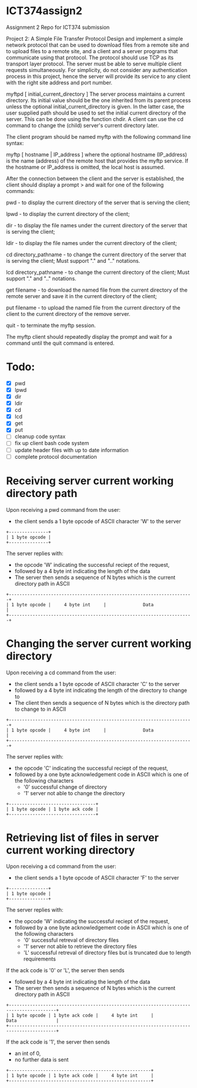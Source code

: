 # ICT374assign2
Assignment 2 Repo for ICT374 submission

Project 2: A Simple File Transfer Protocol
Design and implement a simple network protocol that can be used to download files from a remote site and to upload files to a remote site, and a client and a server programs that communicate using that protocol. The protocol should use TCP as its transport layer protocol. The server must be able to serve multiple client requests simultaneously. For simplicity, do not consider any authentication process in this project, hence the server will provide its service to any client with the right site address and port number.

myftpd [ initial_current_directory ]
The server process maintains a current directory. Its initial value should be the one inherited from its parent process unless the optional initial_current_directory is given. In the latter case, the user supplied path should be used to set the initial current directory of the server. This can be done using the function chdir. A client can use the cd command to change the (child) server's current directory later.

The client program should be named myftp with the following command line syntax:

myftp [ hostname | IP_address ]
where the optional hostname (IP_address) is the name (address) of the remote host that provides the myftp service. If the hostname or IP_address is omitted, the local host is assumed.

After the connection between the client and the server is established, the client should display a prompt > and wait for one of the following commands:

pwd - to display the current directory of the server that is serving the client;

lpwd - to display the current directory of the client;

dir - to display the file names under the current directory of the server that is serving the client;

ldir - to display the file names under the current directory of the client;

cd directory_pathname - to change the current directory of the server that is serving the client; Must support "." and ".." notations.

lcd directory_pathname - to change the current directory of the client; Must support "." and ".." notations.

get filename - to download the named file from the current directory of the remote server and save it in the current directory of the client;

put filename - to upload the named file from the current directory of the client to the current directory of the remove server.

quit - to terminate the myftp session.

The myftp client should repeatedly display the prompt and wait for a command until the quit command is entered.

# Todo:
- [x] pwd
- [x] lpwd
- [x] dir
- [x] ldir
- [x] cd
- [x] lcd
- [x] get
- [x] put
- [ ] cleanup code syntax
- [ ] fix up client bash code system
- [ ] update header files with up to date information
- [ ] complete protocol documentation

# Receiving server current working directory path

Upon receiving a pwd command from the user: 
- the client sends a 1 byte opcode of ASCII character 'W' to the server
```
+---------------+
| 1 byte opcode |
+---------------+
```
The server replies with: 
- the opcode 'W' indicating the successful reciept of the request, 
- followed by a 4 byte int indicating the length of the data
- The server then sends a sequence of N bytes which is the current directory path in ASCII
```
+----------------------------------------------------------------------+
| 1 byte opcode |     4 byte int     |              Data               |
+----------------------------------------------------------------------+
```

# Changing the server current working directory

Upon receiving a cd command from the user: 
- the client sends a 1 byte opcode of ASCII character 'C' to the server
- followed by a 4 byte int indicating the length of the directory to change to
- The client then sends a sequence of N bytes which is the directory path to change to in ASCII
```
+----------------------------------------------------------------------+
| 1 byte opcode |     4 byte int     |              Data               |
+----------------------------------------------------------------------+
```
The server replies with: 
- the opcode 'C' indicating the successful reciept of the request, 
- followed by a one byte acknowledgement code in ASCII which is one of the following characters
  - '0' successful change of directory
  - '1' server not able to change the directory
```
+---------------------------------+
| 1 byte opcode | 1 byte ack code |
+---------------------------------+
```

# Retrieving list of files in server current working directory

Upon receiving a cd command from the user:
- the client sends a 1 byte opcode of ASCII character 'F' to the server
```
+---------------+
| 1 byte opcode |
+---------------+
```
The server replies with: 
- the opcode 'W' indicating the successful reciept of the request, 
- followed by a one byte acknowledgement code in ASCII which is one of the following characters
  - '0' successful retreval of directory files
  - '1' server not able to retrieve the directory files
  - 'L' successful retreval of directory files but is truncated due to length requirements

If the ack code is '0' or 'L', the server then sends
- followed by a 4 byte int indicating the length of the data
- The server then sends a sequence of N bytes which is the current directory path in ASCII
```
+----------------------------------------------------------------------------------------+
| 1 byte opcode | 1 byte ack code |     4 byte int     |              Data               |
+----------------------------------------------------------------------------------------+
```

If the ack code is '1', the server then sends
- an int of 0, 
- no further data is sent
```
+------------------------------------------------------+
| 1 byte opcode | 1 byte ack code |     4 byte int     |
+------------------------------------------------------+
```


